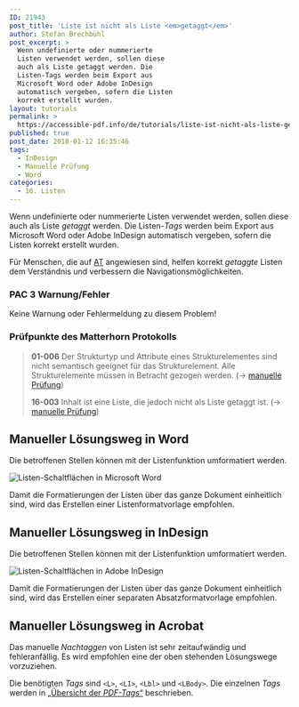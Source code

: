 ```yaml
---
ID: 21943
post_title: 'Liste ist nicht als Liste <em>getaggt</em>'
author: Stefan Brechbühl
post_excerpt: >
  Wenn undefinierte oder nummerierte
  Listen verwendet werden, sollen diese
  auch als Liste getaggt werden. Die
  Listen-Tags werden beim Export aus
  Microsoft Word oder Adobe InDesign
  automatisch vergeben, sofern die Listen
  korrekt erstellt wurden.
layout: tutorials
permalink: >
  https://accessible-pdf.info/de/tutorials/liste-ist-nicht-als-liste-getaggt/
published: true
post_date: 2018-01-12 16:35:46
tags:
  - InDesign
  - Manuelle Prüfung
  - Word
categories:
  - 16. Listen
---
```

Wenn undefinierte oder nummerierte Listen verwendet werden, sollen diese auch als Liste *getaggt* werden. Die Listen-*Tags* werden beim Export aus Microsoft Word oder Adobe InDesign automatisch vergeben, sofern die Listen korrekt erstellt wurden.

Für Menschen, die auf [AT](https://accessible-pdf.info/de/glossar/#assistive-technologie) angewiesen sind, helfen korrekt *getaggte* Listen dem Verständnis und verbessern die Navigationsmöglichkeiten.

### PAC 3 Warnung/Fehler

Keine Warnung oder Fehlermeldung zu diesem Problem!

### Prüfpunkte des Matterhorn Protokolls

> **01-006** Der Strukturtyp und Attribute eines Strukturelementes sind nicht semantisch geeignet für das Strukturelement. Alle Strukturelemente müssen in Betracht gezogen werden. (→ [manuelle Prüfung](https://accessible-pdf.info/de/glossar/#manuelle-pruefung))
> 
> **16-003** Inhalt ist eine Liste, die jedoch nicht als Liste getaggt ist. (→ [manuelle Prüfung](https://accessible-pdf.info/de/glossar/#manuelle-pruefung))

## Manueller Lösungsweg in Word

Die betroffenen Stellen können mit der Listenfunktion umformatiert werden.

![Listen-Schaltflächen in Microsoft Word](https://accessible-pdf.info/wp/wp-content/uploads/word_list_icons.png)

Damit die Formatierungen der Listen über das ganze Dokument einheitlich sind, wird das Erstellen einer Listenformatvorlage empfohlen.

## Manueller Lösungsweg in InDesign

Die betroffenen Stellen können mit der Listenfunktion umformatiert werden.

![Listen-Schaltflächen in Adobe InDesign](https://accessible-pdf.info/wp/wp-content/uploads/indesign_list_icons.png)

Damit die Formatierungen der Listen über das ganze Dokument einheitlich sind, wird das Erstellen einer separaten Absatzformatvorlage empfohlen.

## Manueller Lösungsweg in Acrobat

Das manuelle *Nachtaggen* von Listen ist sehr zeitaufwändig und fehleranfällig. Es wird empfohlen eine der oben stehenden Lösungswege vorzuziehen.

Die benötigten *Tags* sind `<L>`, `<LI>`, `<Lbl>` und `<LBody>`. Die einzelnen *Tags* werden in [„Übersicht der *PDF-Tags*“](https://accessible-pdf.info/de/basics/uebersicht-der-pdf-tags/) beschrieben.